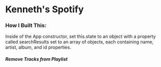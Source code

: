 # Kenneth's Spotify

### How I Built This:

Inside of the App constructor, set this.state to an object with a property called searchResults set to an array of objects, each containing name, artist, album, and id properties.

##### Remove Tracks from Playlist

